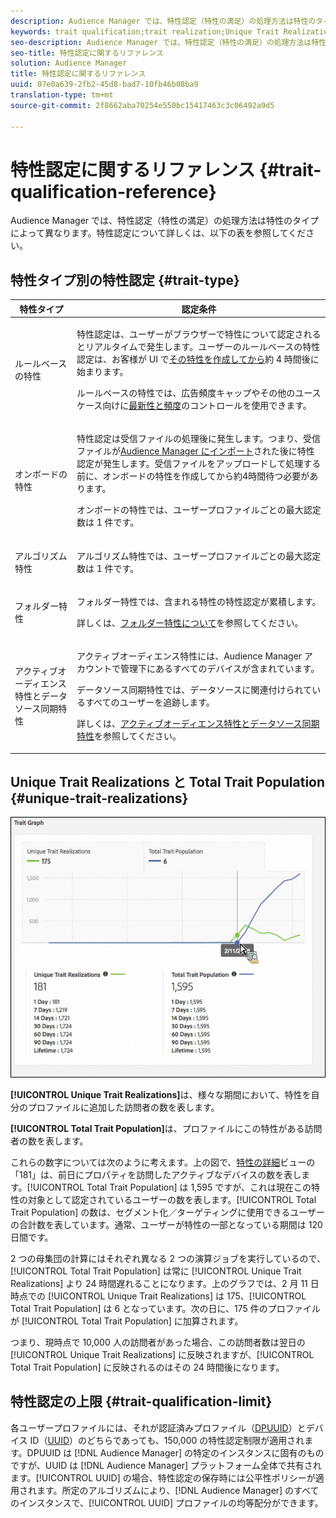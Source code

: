 ```yaml
---
description: Audience Manager では、特性認定（特性の満足）の処理方法は特性のタイプによって異なります。特性認定について詳しくは、以下の表を参照してください。
keywords: trait qualification;trait realization;Unique Trait Realizations;UTR;Total Trait Population;TTP
seo-description: Audience Manager では、特性認定（特性の満足）の処理方法は特性のタイプによって異なります。特性認定について詳しくは、以下の表を参照してください。
seo-title: 特性認定に関するリファレンス
solution: Audience Manager
title: 特性認定に関するリファレンス
uuid: 07e0a639-2fb2-45d8-bad7-10fb46b08ba9
translation-type: tm+mt
source-git-commit: 2f8662aba70254e550bc15417463c3c06492a9d5

---
```



# 特性認定に関するリファレンス {#trait-qualification-reference}

Audience Manager では、特性認定（特性の満足）の処理方法は特性のタイプによって異なります。特性認定について詳しくは、以下の表を参照してください。

## 特性タイプ別の特性認定 {#trait-type}

<table id="table_14CD705F376B44EEA9A6C011984356F0"> 
 <thead> 
  <tr> 
   <th colname="col1" class="entry"> 特性タイプ </th> 
   <th colname="col2" class="entry"> 認定条件 </th> 
  </tr> 
 </thead>
 <tbody> 
  <tr> 
   <td colname="col1"> <p>ルールベースの特性 </p> </td> 
   <td colname="col2"> <p>特性認定は、ユーザーがブラウザーで特性について認定されるとリアルタイムで発生します。ユーザーのルールベースの特性認定は、お客様が UI で<a href="../../features/traits/create-onboarded-rule-based-traits.md#create-rules-based-or-onboarded-traits">その特性を作成してから</a>約 4 時間後に始まります。 </p> <p>ルールベースの特性では、広告頻度キャップやその他のユースケース向けに<a href="../../features/segments/recency-and-frequency.md">最新性と頻度</a>のコントロールを使用できます。 </p> </td> 
  </tr> 
  <tr> 
   <td colname="col1"> <p>オンボードの特性 </p> </td> 
   <td colname="col2"> <p>特性認定は受信ファイルの処理後に発生します。つまり、受信ファイルが<a href="../../faq/faq-inbound-data-ingestion.md">Audience Manager にインポート</a>された後に特性認定が発生します。受信ファイルをアップロードして処理する前に、オンボードの特性を作成してから約4時間待つ必要があります。  </p> <p> オンボードの特性では、ユーザープロファイルごとの最大認定数は 1 件です。 </p> </td> 
  </tr> 
  <tr> 
   <td colname="col1"> <p>アルゴリズム特性 </p> </td> 
   <td colname="col2"> <p>アルゴリズム特性では、ユーザープロファイルごとの最大認定数は 1 件です。 </p> </td> 
  </tr> 
  <tr> 
   <td colname="col1"> <p>フォルダー特性 </p> </td> 
   <td colname="col2"> <p>フォルダー特性では、含まれる特性の特性認定が累積します。 </p> <p>詳しくは、<a href="../../features/traits/about-folder-traits.md">フォルダー特性について</a>を参照してください。 </p> </td> 
  </tr>
  <tr> 
   <td colname="col1"> <p>アクティブオーディエンス特性とデータソース同期特性 </p> </td> 
   <td colname="col2"> <p><span class="wintitle">アクティブオーディエンス</span>特性には、<span class="wintitle">Audience Manager</span> アカウントで管理下にあるすべてのデバイスが含まれています。 </p> <p><span class="wintitle">データソース同期特性</span>では、データソースに関連付けられているすべてのユーザーを追跡します。 </p> <p>詳しくは、<a href="../../features/traits/client-activity-synced-audience-traits.md">アクティブオーディエンス特性とデータソース同期特性</a>を参照してください。 </p> </td>
  </tr>
 </tbody>
</table>

## Unique Trait Realizations と Total Trait Population {#unique-trait-realizations}

![](assets/utr-ttp1.png)

**[!UICONTROL Unique Trait Realizations]**&#x200B;は、様々な期間において、特性を自分のプロファイルに追加した訪問者の数を表します。

**[!UICONTROL Total Trait Population]**&#x200B;は、プロファイルにこの特性がある訪問者の数を表します。

これらの数字については次のように考えます。上の図で、[特性の詳細](../../features/traits/trait-details-page.md)ビューの「181」は、前日にプロパティを訪問したアクティブなデバイスの数を表します。[!UICONTROL Total Trait Population] は 1,595 ですが、これは現在この特性の対象として認定されているユーザーの数を表します。[!UICONTROL Total Trait Population] の数は、セグメント化／ターゲティングに使用できるユーザーの合計数を表しています。通常、ユーザーが特性の一部となっている期間は 120 日間です。

2 つの母集団の計算にはそれぞれ異なる 2 つの演算ジョブを実行しているので、[!UICONTROL Total Trait Population] は常に [!UICONTROL Unique Trait Realizations] より 24 時間遅れることになります。上のグラフでは、2 月 11 日時点での [!UICONTROL Unique Trait Realizations] は 175、[!UICONTROL Total Trait Population] は 6 となっています。次の日に、175 件のプロファイルが [!UICONTROL Total Trait Population] に加算されます。

つまり、現時点で 10,000 人の訪問者があった場合、この訪問者数は翌日の [!UICONTROL Unique Trait Realizations] に反映されますが、[!UICONTROL Total Trait Population] に反映されるのはその 24 時間後になります。

## 特性認定の上限 {#trait-qualification-limit}

各ユーザープロファイルには、それが認証済みプロファイル（[DPUUID](../../reference/ids-in-aam.md)）とデバイス ID（[UUID](../../reference/ids-in-aam.md)）のどちらであっても、150,000 の特性認定制限が適用されます。DPUUID は [!DNL Audience Manager] の特定のインスタンスに固有のものですが、UUID は [!DNL Audience Manager] プラットフォーム全体で共有されます。[!UICONTROL UUID] の場合、特性認定の保存時には公平性ポリシーが適用されます。所定のアルゴリズムにより、[!DNL Audience Manager] のすべてのインスタンスで、[!UICONTROL UUID] プロファイルの均等配分ができます。
